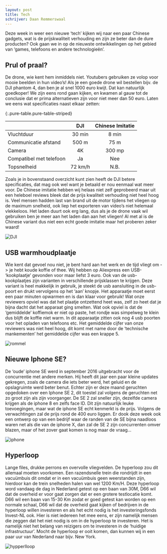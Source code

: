 ```yaml
---
layout: post
title: Tech
schrijver: Daan Remmerswaal
---
```

Deze week in weer een nieuwe ‘tech’ kijken wij naar een paar Chinese gadgets, wat is de prijskwaliteit verhouding en zijn ze beter dan de dure producten? Ook gaan we in op de nieuwste ontwikkelingen op het gebied van ‘games, telefoons en andere technologieën’.

## Prul of praal?
De drone, wie kent hem inmiddels niet. Youtubers gebruiken ze volop voor mooie beelden in hun video’s! Als je een goede drone wil bestellen bijv. de DJI phantom 4, dan ben je al snel 1000 euro kwijt. Dat kan natuurlijk goedkoper! We zijn eens rond gaan kijken, en kwamen al gauw tot de conclusie dat er prima alternatieven zijn voor niet meer dan 50 euro. Laten we eens wat specificaties naast elkaar zetten:

{:.pure-table.pure-table-striped}

|                         | DJI     | Chinese Imitatie |
|-------------------------|:-------:|:----------------:|
| Vluchtduur              | 30 min  | 8 min            |
| Communicatie afstand    | 500 m   | 75 m             |
| Camera                  | 4K      | 300 mp           |
| Compatibel met telefoon | Ja      | Nee              |
| Topsnelheid             | 72 km/h | N.B.             |

Zoals je in bovenstaand overzicht kunt zien heeft de DJI betere specificaties, dat mag ook wel want je betaald er nou eenmaal wat meer voor. De Chinese imitatie hebben wij helaas niet zelf geprobeerd maar uit een heleboel reviews bleek dat de prijs kwaliteit verhouding niet heel hoog is. Veel mensen hadden last van brand uit de motor tijdens het vliegen op de maximum snelheid, ook liep het exporteren van video’s niet helemaal vlekkeloos. Het laden duurt ook erg lang, dus als je de drone vaak wil gebruiken ben je meer aan het laden dan aan het vliegen! Al met al is de Chinese variant dus niet een echt goede imitatie maar het proberen zeker waard!

![DJI](https://img.newatlas.com/dji-aeroscope-3.jpg?auto=format%2Ccompress&ch=Width%2CDPR&fit=crop&h=347&q=60&rect=0%2C0%2C999%2C562&w=616&s=e3f37a8634f9332ca2b70af92fa1c3e8)

## USB warmhoudplaatje 
Wie kent dat gevoel nou niet, je bent hard aan het werk en de tijd vliegt om -> je hebt koude koffie of thee. Wij hebben op Aliexpress een USB- ‘kookplaatje’ gevonden voor maar liefst 3 euro. Ook van de usb-kookplaatjes zijn varianten in verschillende prijsklassen te krijgen.  Deze variant is heel makkelijk in gebruik, je steekt de usb aansluiting in de usb-poort en drukt vervolgens op het          ‘aan’ knopje. Het apparaatje moet eerst een paar minuten opwarmen en is dan klaar voor gebruik! Wat onze reviewers opviel was dat het plaatje ontzettend heet was, zelf zo heet dat je bijna dacht dat het apparaat ging smelten. Wat ook opviel is dat de ‘gemiddelde’ koffiemok er niet op paste, het rondje was simpelweg te klein dus blijft de koffie niet warm. In dit apparaatje zitten ook nog 4 usb poorten voor het opladen van telefoons etc. Het gemiddelde cijfer van onze reviewers was niet heel hoog, dit komt met name door de ‘technische mankementen’ het gemiddelde cijfer was een krappe 5. 

![rommel](https://images-na.ssl-images-amazon.com/images/I/41LuzZhInSL.jpg)

## Nieuwe Iphone SE? 
De ‘oude’ iphone SE werd in september 2016 uitgebracht voor de concurrentie met andere merken. Hij heeft dit jaar een paar kleine updates gekregen, zoals de camera die iets beter werd, het geluid en de opslagruimte werd beter benut. Echter zijn er deze maand geruchten opgedoken over een Iphone SE 2, dit toestel zal volgens de geruchten net zo groot zijn als zijn voorganger. De SE 2 zal sneller zijn, dezelfde camera krijgen als de iphone 8 en zelfs face ID. Dit zijn natuurlijk leuke toevoegingen, maar wat de iphone SE echt kenmerkt is de prijs. Volgens de verwachtingen zal de prijs rond de 400 euro liggen. Er dook deze week ook een ontwerp op van een bedrijf waar de randen van de SE  bijna naadloos waren net als die van de iphone X, dan zal de SE 2 zijn concurrenten omver blazen, maar of het zover gaat komen is nog maar de vraag...

![iphone](https://i.redditmedia.com/C24eXAmlFCuqnHXZQ18yCi_423ZYMX7qT_9bERyqvzs.jpg?w=768&s=ba5b62be2d085998a267cf9536a18304)

## Hyperloop
Lange files, drukke perrons en overvolle vliegvelden. De hyperloop zou dit allemaal moeten voorkomen. Een razendsnelle trein die rondrijdt in een vacuümbuis  dit omdat er in een vacuümbuis geen weerstanden zijn, hierdoor kan de trein snelheden halen van wel 1200 Km/H. Deze hyperloop word vandaag de dag in Nederland getest op een baan van 30M, D66 wil dat de overheid er voor gaat zorgen dat er een grotere testlocatie komt. D66 wil een baan van 15-30 Km zodat er goed getest kan worden op een normale schaal, D66 wil dat de overheid gaat kijken of bedrijven in de hyperloop willen investeren en als het echt nodig is het investeringsfonds Invest-NL ook. Hier is niet iedereen het mee eens, er zijn namelijk mensen die zeggen dat het niet nodig is om in de hyperloop te investeren. Het is namelijk niet het belang van reizigers om te investeren in de ‘huidige infrastructuur’.  Mocht de hyperloop er ooit komen, dan kunnen wij in een paar uur van Nederland naar bijv. New York. 

![hypperlloop](http://cdn.pocket-lint.com/r/s/970x/assets/images/132405-gadgets-feature-what-is-hyperloop-the-700mph-subsonic-train-explained-image1-qyt2ayb56e.jpg)
